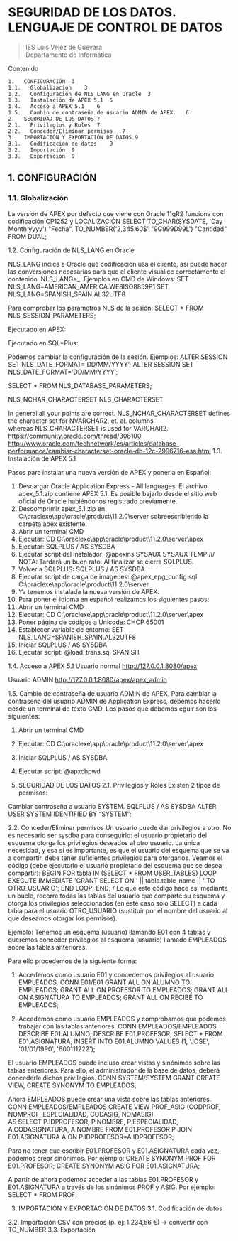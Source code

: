 # SEGURIDAD DE LOS DATOS.  LENGUAJE DE CONTROL DE DATOS


> IES Luis Vélez de Guevara  
> Departamento de Informática




Contenido
```
1.   CONFIGURACIÓN	3
1.1.   Globalización	3
1.2.   Configuración de NLS_LANG en Oracle	3
1.3.   Instalación de APEX 5.1	5
1.4.   Acceso a APEX 5.1	6
1.5.   Cambio de contraseña de usuario ADMIN de APEX.	6
2.   SEGURIDAD DE LOS DATOS	7
2.1.   Privilegios y Roles	7
2.2.   Conceder/Eliminar permisos	7
3.   IMPORTACIÓN Y EXPORTACIÓN DE DATOS	9
3.1.   Codificación de datos	9
3.2.   Importación	9
3.3.   Exportación	9
```




## 1. CONFIGURACIÓN
### 1.1. Globalización

La versión de APEX por defecto  que viene con Oracle 11gR2 funciona con codificación CP1252 y LOCALIZACIÓN 
SELECT 
  TO_CHAR(SYSDATE, 'Day Month yyyy') "Fecha", 
  TO_NUMBER('2,345.60$', '9G999D99L')  "Cantidad" 
FROM DUAL;





1.2. Configuración de NLS_LANG en Oracle


NLS_LANG indica a Oracle qué codificación usa el cliente, así puede hacer las conversiones necesarias para que el cliente visualice correctamente el contenido.
NLS_LANG=<language>_<territory>.<character set>
Ejemplos en CMD de Windows: 
SET NLS_LANG=AMERICAN_AMERICA.WE8ISO8859P1
SET NLS_LANG=SPANISH_SPAIN.AL32UTF8

Para comprobar los parámetros NLS de la sesión:
SELECT * FROM NLS_SESSION_PARAMETERS;

Ejecutado en APEX:

Ejecutado en SQL*Plus:


Podemos cambiar la configuración de la sesión. Ejemplos:
ALTER SESSION SET NLS_DATE_FORMAT=’DD/MM/YYYY’;
ALTER SESSION SET NLS_DATE_FORMAT=’DD/MM/YYYY’;


SELECT * FROM NLS_DATABASE_PARAMETERS;

NLS_NCHAR_CHARACTERSET
NLS_CHARACTERSET

In general all your points are correct. NLS_NCHAR_CHARACTERSET defines the character set for NVARCHAR2, et. al. columns whereas NLS_CHARACTERSET is used for VARCHAR2.
https://community.oracle.com/thread/308100
http://www.oracle.com/technetwork/es/articles/database-performance/cambiar-characterset-oracle-db-12c-2996716-esa.html
1.3. Instalación de APEX 5.1



Pasos para instalar una nueva versión de APEX y ponerla en Español:
1. Descargar Oracle Application Express - All languages. El archivo apex_5.1.zip contiene APEX 5.1. Es posible bajarlo desde el sitio web oficial de Oracle habiéndonos registrado previamente.
2. Descomprimir apex_5.1.zip  en C:\oraclexe\app\oracle\product\11.2.0\server sobreescribiendo la carpeta apex existente.
3. Abrir un terminal CMD
4. Ejecutar: CD  C:\oraclexe\app\oracle\product\11.2.0\server\apex
5. Ejecutar: SQLPLUS / AS SYSDBA
6. Ejecutar script del instalador:  @apexins SYSAUX SYSAUX TEMP /i/
NOTA: Tardará un buen rato. Al finalizar se cierra SQLPLUS.
7. Volver a SQLPLUS: SQLPLUS / AS SYSDBA
8. Ejecutar script de carga de imágenes: @apex_epg_config.sql C:\oraclexe\app\oracle\product\11.2.0\server
9. Ya tenemos instalada la nueva versión de APEX.
10. Para poner el idioma en español realizamos los siguientes pasos: 
1. Abrir un terminal CMD 
2. Ejecutar: CD C:\oraclexe\app\oracle\product\11.2.0\server\apex
3. Poner página de códigos a Unicode: CHCP 65001
4. Establecer variable de entorno: SET NLS_LANG=SPANISH_SPAIN.AL32UTF8
5. Iniciar SQLPLUS / AS SYSDBA
6. Ejecutar script: @load_trans.sql SPANISH



















1.4. Acceso a APEX 5.1
Usuario normal
http://127.0.0.1:8080/apex 






Usuario ADMIN 
http://127.0.0.1:8080/apex/apex_admin





1.5. Cambio de contraseña de usuario ADMIN de APEX.
Para cambiar la contraseña del usuario ADMIN de Application Express, debemos hacerlo desde un terminal de texto CMD. Los pasos que debemos eguir son los siguientes:
1. Abrir un terminal CMD 
2. Ejecutar: CD C:\oraclexe\app\oracle\product\11.2.0\server\apex
3. Iniciar SQLPLUS / AS SYSDBA
4. Ejecutar script: @apxchpwd


2. SEGURIDAD DE LOS DATOS
2.1. Privilegios y Roles
Existen 2 tipos de permisos:


Cambiar contraseña a usuario SYSTEM.
SQLPLUS  / AS SYSDBA
ALTER USER SYSTEM IDENTIFIED BY “SYSTEM”;


2.2. Conceder/Eliminar permisos
Un usuario puede dar privilegios a otro. No es necesario ser sysdba para conseguirlo: el usuario propietario del esquema otorga los privilegios deseados al otro usuario. La única necesidad, y esa sí es importante, es que el usuario del esquema que se va a compartir, debe tener suficientes privilegios para otorgarlos.
Veamos el código (debe ejecutarlo el usuario propietario del esquema que se desea compartir):
BEGIN 
  FOR tabla IN (SELECT * FROM USER_TABLES) LOOP 
   EXECUTE IMMEDIATE 
     'GRANT SELECT ON ' || tabla.table_name || ' TO OTRO_USUARIO'; 
  END LOOP;
END;
/
Lo que este código hace es, mediante un bucle, recorre todas las tablas del usuario que comparte su esquema y otorga los privilegios seleccionados (en este caso solo SELECT) a cada tabla para el usuario OTRO_USUARIO (sustituir por el nombre del usuario al que deseamos otorgar los permisos).

Ejemplo:
Tenemos un esquema (usuario) llamando E01 con 4 tablas y queremos conceder privilegios al esquema (usuario) llamado EMPLEADOS sobre las tablas anteriores. 

Para ello procedemos de la siguiente forma:
1. Accedemos como usuario E01 y concedemos privilegios al usuario  EMPLEADOS.
CONN E01/E01
GRANT ALL ON ALUMNO TO EMPLEADOS;
GRANT ALL ON PROFESOR TO EMPLEADOS;
GRANT ALL ON ASIGNATURA TO EMPLEADOS;
GRANT ALL ON RECIBE TO EMPLEADOS;

2. Accedemos como usuario EMPLEADOS y comprobamos que podemos trabajar con las tablas anteriores.
CONN EMPLEADOS/EMPLEADOS
DESCRIBE E01.ALUMNO;
DESCRIBE E01.PROFESOR;
SELECT * FROM E01.ASIGNATURA;
INSERT INTO E01.ALUMNO VALUES (1, 'JOSE', '01/01/1990', '600111222');

El usuario EMPLEADOS puede incluso crear vistas y sinónimos sobre las tablas anteriores.
Para ello, el administrador de la base de datos, deberá concederle dichos privilegios.
CONN SYSTEM/SYSTEM
GRANT CREATE VIEW, CREATE SYNONYM TO EMPLEADOS;

Ahora EMPLEADOS puede crear una vista sobre las tablas anteriores.
CONN EMPLEADOS/EMPLEADOS
CREATE VIEW PROF_ASIG (CODPROF, NOMPROF, ESPECIALIDAD, CODASIG, NOMASIG)  
AS 
SELECT P.IDPROFESOR, P.NOMBRE, P.ESPECIALIDAD, A.CODASIGNATURA, A.NOMBRE
FROM E01.PROFESOR P JOIN E01.ASIGNATURA A ON P.IDPROFESOR=A.IDPROFESOR;

Para no tener que escribir E01.PROFESOR y E01.ASIGNATURA cada vez, podemos crear sinónimos. Por ejemplo:
CREATE SYNONYM PROF FOR E01.PROFESOR;
CREATE SYNONYM ASIG FOR E01.ASIGNATURA;

A partir de ahora podemos acceder a las tablas E01.PROFESOR y E01.ASIGNATURA a través de los sinónimos PROF y ASIG. Por ejemplo:
SELECT * FROM PROF;


3. IMPORTACIÓN Y EXPORTACIÓN DE DATOS
3.1. Codificación de datos

3.2. Importación
CSV con precios (p. ej:  1.234,56 €) → convertir con TO_NUMBER
3.3. Exportación


